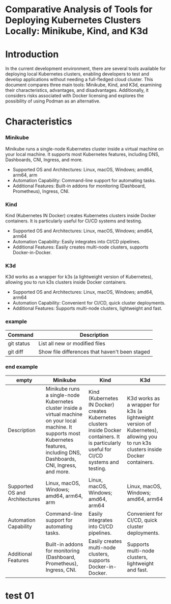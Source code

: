 # Comparative Analysis of Tools for Deploying Kubernetes Clusters Locally: Minikube, Kind, and K3d

# Introduction

In the current development environment, there are several tools available for deploying local Kubernetes clusters, enabling developers to test and develop applications without needing a full-fledged cloud cluster. This document compares three main tools: Minikube, Kind, and K3d, examining their characteristics, advantages, and disadvantages. Additionally, it considers risks associated with Docker licensing and explores the possibility of using Podman as an alternative.

# Characteristics

### Minikube
Minikube runs a single-node Kubernetes cluster inside a virtual machine on your local machine. It supports most Kubernetes features, including DNS, Dashboards, CNI, Ingress, and more.
- Supported OS and Architectures: Linux, macOS, Windows; amd64, arm64, arm
- Automation Capability: Command-line support for automating tasks.
- Additional Features: Built-in addons for monitoring (Dashboard, Prometheus), Ingress, CNI.

### Kind
Kind (Kubernetes IN Docker) creates Kubernetes clusters inside Docker containers. It is particularly useful for CI/CD systems and testing.
- Supported OS and Architectures: Linux, macOS, Windows; amd64, arm64
- Automation Capability: Easily integrates into CI/CD pipelines.
- Additional Features: Easily creates multi-node clusters, supports Docker-in-Docker.

### K3d
K3d works as a wrapper for k3s (a lightweight version of Kubernetes), allowing you to run k3s clusters inside Docker containers.
- Supported OS and Architectures: Linux, macOS, Windows; amd64, arm64
- Automation Capability: Convenient for CI/CD, quick cluster deployments.
- Additional Features: Supports multi-node clusters, lightweight and fast.


### example 
| Command | Description |
| --- | --- |
| git status | List all new or modified files |
| git diff | Show file differences that haven't been staged |

### end example 


| empty | Minikube | Kind | K3d |
| --- | --- | --- | --- |
| Description | Minikube runs a single-node Kubernetes cluster inside a virtual machine on your local machine. It supports most Kubernetes features, including DNS, Dashboards, CNI, Ingress, and more. | Kind (Kubernetes IN Docker) creates Kubernetes clusters inside Docker containers. It is particularly useful for CI/CD systems and testing. | K3d works as a wrapper for k3s (a lightweight version of Kubernetes), allowing you to run k3s clusters inside Docker containers. |
| Supported OS and Architectures | Linux, macOS, Windows; amd64, arm64, arm | Linux, macOS, Windows; amd64, arm64| Linux, macOS, Windows; amd64, arm64 |
| Automation Capability | Command-line support for automating tasks. | Easily integrates into CI/CD pipelines. | Convenient for CI/CD, quick cluster deployments. |
| Additional Features | Built-in addons for monitoring (Dashboard, Prometheus), Ingress, CNI. | Easily creates multi-node clusters, supports Docker-in-Docker. | Supports multi-node clusters, lightweight and fast. |

# test 01